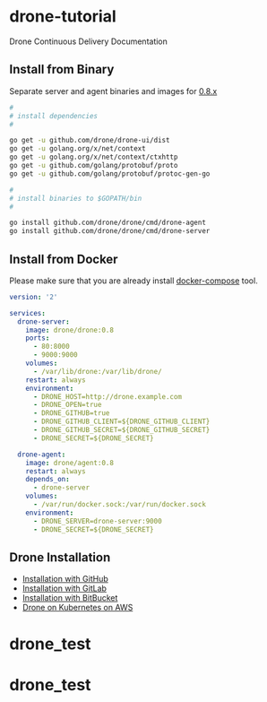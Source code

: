 # drone-tutorial

Drone Continuous Delivery Documentation

## Install from Binary

Separate server and agent binaries and images for [0.8.x](http://docs.drone.io/release-0.8.0)

```sh
#
# install dependencies
#

go get -u github.com/drone/drone-ui/dist
go get -u golang.org/x/net/context
go get -u golang.org/x/net/context/ctxhttp
go get -u github.com/golang/protobuf/proto
go get -u github.com/golang/protobuf/protoc-gen-go

#
# install binaries to $GOPATH/bin
#

go install github.com/drone/drone/cmd/drone-agent
go install github.com/drone/drone/cmd/drone-server
```

## Install from Docker

Please make sure that you are already install [docker-compose](https://docs.docker.com/compose/install/) tool.

```yml
version: '2'

services:
  drone-server:
    image: drone/drone:0.8
    ports:
      - 80:8000
      - 9000:9000
    volumes:
      - /var/lib/drone:/var/lib/drone/
    restart: always
    environment:
      - DRONE_HOST=http://drone.example.com
      - DRONE_OPEN=true
      - DRONE_GITHUB=true
      - DRONE_GITHUB_CLIENT=${DRONE_GITHUB_CLIENT}
      - DRONE_GITHUB_SECRET=${DRONE_GITHUB_SECRET}
      - DRONE_SECRET=${DRONE_SECRET}

  drone-agent:
    image: drone/agent:0.8
    restart: always
    depends_on:
      - drone-server
    volumes:
      - /var/run/docker.sock:/var/run/docker.sock
    environment:
      - DRONE_SERVER=drone-server:9000
      - DRONE_SECRET=${DRONE_SECRET}
```

## Drone Installation

* [Installation with GitHub][1]
* [Installation with GitLab][2]
* [Installation with BitBucket][3]
* [Drone on Kubernetes on AWS][4]

[1]:./installation/install-with-github.md
[2]:./installation/install-with-gitlab.md
[3]:./installation/install-with-bitbucket.md
[4]:https://github.com/appleboy/drone-on-kubernetes/tree/master/aws
# drone_test
# drone_test
